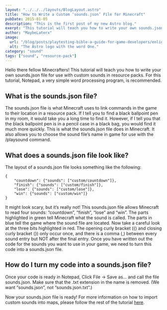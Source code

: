 ```yaml
---
layout: "../../../layouts/BlogLayout.astro"
title: "How to Write a Custom ‘sounds.json’ File for Minecraft"
pubDate: 2015-01-05
description: "This is the first post of my new Astro blog."
exerpt: "This tutorial will teach you how to write your own sounds.json file for use with custom sounds in resource packs."
author: "MaybeLaterx"
image:
  url: "/blog/posts/playtesting-bible-a-guide-for-game-developers/enlightening-book.jpg"
  alt: "The Astro logo with the word One."
category: "sound"
tags: ["sound", "resource-pack"]
---
```


Hello there fellow Minecrafters! This tutorial will teach you how to write your own sounds.json file for use with custom sounds in resource packs. For this tutorial, Notepad, a very simple word processing program, is recommended.

## What is the sounds.json file?

The sounds.json file is what Minecraft uses to link commands in the game to their location in a resource pack. If I tell you to find a black ballpoint pen in my room, it would take you a long time to find it. However, if I tell you that the black ballpoint pen is in a pencil case in a black bag, you would find it much more quickly. This is what the sounds.json file does in Minecraft. It also allows you to choose the sound file’s name in game for use with the /playsound command.

## What does a sounds.json file look like?

The layout of a sounds.json file looks something like the following:

```
{
    "countdown": {"sounds": ["custom/countdown"]},
    "finish": {"sounds": ["custom/finish"]},
    "lose": {"sounds": ["custom/lose"]},
    "win": {"sounds": ["custom/win"]}
}
```

It might look scary, but it’s really not! This sounds.json file allows Minecraft to read four sounds: “countdown”, “finish”, “lose” and “win”. The parts highlighted in green tell Minecraft what the sound is called. The parts in blue tell the game where the sound file are located. Now take a careful look at the three bits highlighted in red. The opening curly bracket ({) and closing curly bracket (}) only occur once, and there is a comma (,) between every sound entry but NOT after the final entry. Once you have written out the code for the sounds you want to use in your game, we need to turn this code into a sounds.json file.

## How do I turn my code into a sounds.json file?

Once your code is ready in Notepad, Click File -> Save as… and call the file sounds.json. Make sure that the .txt extension in the name is removed. (We want “sounds.json”, not “sounds.json.txt”.)

Now your sounds.json file is ready! For more information on how to import custom sounds into maps, please follow the rest of the tutorial [here](/blog/sound/importing-custom-sounds-into-minecraft/).
